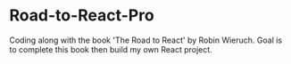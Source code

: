 # Road-to-React-Pro
Coding along with the book 'The Road to React' by Robin Wieruch. 
Goal is to complete this book then build my own React project. 
